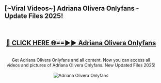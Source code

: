 <h2>[~Viral Videos~] Adriana Olivera Onlyfans - Update Files 2025!</h2>
<br>
<div align="center">
<h2><a href="https://betterlinks.top/A2PfLJ" rel="nofollow">🔴 CLICK HERE 🌐==►► Adriana Olivera Onlyfans</a></h2>
<br>
Get Adriana Olivera Onlyfans and all content. Now you can access all videos and pictures of Adriana Olivera Onlyfans. New Updated Files 2025!
<br>
<br>
<a href="https://betterlinks.top/A2PfLJ" rel="nofollow" data-target="animated-image.originalLink"><img src="https://i.ibb.co.com/WyWwxjT/player-gif2.gif" alt="Adriana Olivera Onlyfans" style="max-width: 100%; display: inline-block;" data-target="animated-image.originalImage"></a>
</div>
<br>

